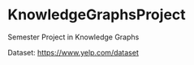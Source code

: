 # KnowledgeGraphsProject
Semester Project in Knowledge Graphs


Dataset: https://www.yelp.com/dataset
